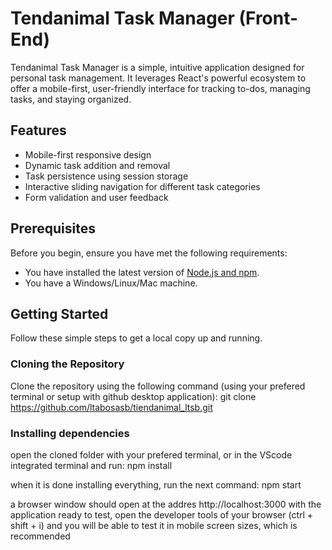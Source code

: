 # Tendanimal Task Manager (Front-End)

Tendanimal Task Manager is a simple, intuitive application designed for personal task management. It leverages React's powerful ecosystem to offer a mobile-first, user-friendly interface for tracking to-dos, managing tasks, and staying organized.

## Features

- Mobile-first responsive design
- Dynamic task addition and removal
- Task persistence using session storage
- Interactive sliding navigation for different task categories
- Form validation and user feedback

## Prerequisites

Before you begin, ensure you have met the following requirements:
- You have installed the latest version of [Node.js and npm](https://nodejs.org/).
- You have a Windows/Linux/Mac machine.

## Getting Started

Follow these simple steps to get a local copy up and running.

### Cloning the Repository

Clone the repository using the following command (using your prefered terminal or setup with github desktop application):
    git clone https://github.com/ltabosasb/tiendanimal_ltsb.git

### Installing dependencies
open the cloned folder with your prefered terminal, or in the VScode integrated terminal and run:
    npm install

when it is done installing everything, run the next command:
    npm start


a browser window should open at the addres http://localhost:3000 with the application ready to test, 
open the developer tools of your browser (ctrl + shift + i) and you will be able to test it in mobile screen sizes, which is recommended
